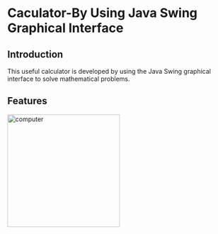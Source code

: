 # Caculator-By Using Java Swing Graphical Interface

## Introduction
This useful calculator is developed by using the Java Swing graphical interface to solve mathematical problems.
<br />

## Features
<img width="254" alt="computer" src="https://user-images.githubusercontent.com/81616595/182028663-fc535f9e-669e-47cf-a539-bf12e8914840.png">

